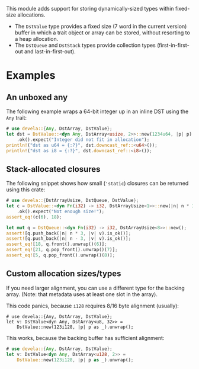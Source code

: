 This module adds support for storing dynamically-sized types within fixed-size
allocations.

- The `DstValue` type provides a fixed size (7 word in the current version)
  buffer in which a trait object or array can be stored, without resorting
  to a heap allocation.
- The `DstQueue` and `DstStack` types provide collection types
  (first-in-first-out and last-in-first-out).

# Examples

## An unboxed any
The following example wraps a 64-bit integer up in an inline DST using the `Any`
trait:

```rust
# use devela::{Any, DstArray, DstValue};
let dst = DstValue::<dyn Any, DstArray<usize, 2>>::new(1234u64, |p| p)
    .ok().expect("Integer did not fit in allocation");
println!("dst as u64 = {:?}", dst.downcast_ref::<u64>());
println!("dst as i8 = {:?}", dst.downcast_ref::<i8>());
```

## Stack-allocated closures
The following snippet shows how small (`'static`) closures can be returned using
this crate:

```rust
# use devela::{DstArrayUsize, DstQueue, DstValue};
let c = DstValue::<dyn Fn(i32) -> i32, DstArrayUsize<1>>::new(|n| n * 3, |v| v)
    .ok().expect("Not enough size!");
assert_eq!(c(6), 18);

let mut q = DstQueue::<dyn Fn(i32) -> i32, DstArrayUsize<8>>::new();
assert![q.push_back(|n| n * 3, |v| v).is_ok()];
assert![q.push_back(|n| n - 3, |v| v).is_ok()];
assert_eq![18, q.front().unwrap()(6)];
assert_eq![21, q.pop_front().unwrap()(7)];
assert_eq![5, q.pop_front().unwrap()(8)];
```

## Custom allocation sizes/types
If you need larger alignment, you can use a different type for the backing array.
(Note: that metadata uses at least one slot in the array).

This code panics, because `i128` requires 8/16 byte alignment (usually):
```should_panic
# use devela::{Any, DstArray, DstValue};
let v: DstValue<dyn Any, DstArray<u8, 32>> =
    DstValue::new(123i128, |p| p as _).unwrap();
```

This works, because the backing buffer has sufficient alignment:
```rust
# use devela::{Any, DstArray, DstValue};
let v: DstValue<dyn Any, DstArray<u128, 2>> =
    DstValue::new(123i128, |p| p as _).unwrap();
```
